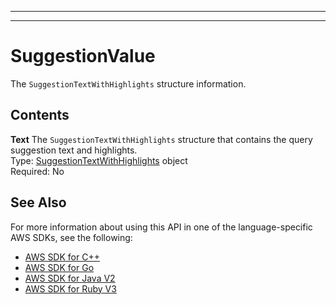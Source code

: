 --------

--------

# SuggestionValue<a name="API_SuggestionValue"></a>

The `SuggestionTextWithHighlights` structure information\.

## Contents<a name="API_SuggestionValue_Contents"></a>

 **Text**   <a name="Kendra-Type-SuggestionValue-Text"></a>
The `SuggestionTextWithHighlights` structure that contains the query suggestion text and highlights\.  
Type: [SuggestionTextWithHighlights](API_SuggestionTextWithHighlights.md) object  
Required: No

## See Also<a name="API_SuggestionValue_SeeAlso"></a>

For more information about using this API in one of the language\-specific AWS SDKs, see the following:
+  [AWS SDK for C\+\+](https://docs.aws.amazon.com/goto/SdkForCpp/kendra-2019-02-03/SuggestionValue) 
+  [AWS SDK for Go](https://docs.aws.amazon.com/goto/SdkForGoV1/kendra-2019-02-03/SuggestionValue) 
+  [AWS SDK for Java V2](https://docs.aws.amazon.com/goto/SdkForJavaV2/kendra-2019-02-03/SuggestionValue) 
+  [AWS SDK for Ruby V3](https://docs.aws.amazon.com/goto/SdkForRubyV3/kendra-2019-02-03/SuggestionValue) 